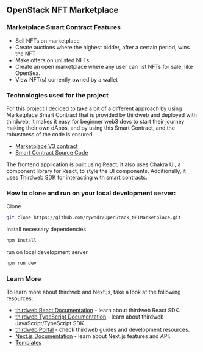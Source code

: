 ## OpenStack NFT Marketplace

### Marketplace Smart Contract Features

- Sell NFTs on marketplace
- Create auctions where the highest bidder, after a certain period, wins the NFT
- Make offers on unlisted NFTs
- Create an open marketplace where any user can list NFTs for sale, like OpenSea.
- View NFT(s) currently owned by a wallet

### Technologies used for the project

For this project I decided to take a bit of a different approach by using Marketplace Smart Contract that is provided by thirdweb and deployed with thirdweb, it makes it easy for beginner web3 devs to start their journey making their own dApps, and by using this Smart Contract, and the robustness of the code is ensured.
- [Marketplace V3 contract](https://thirdweb.com/thirdweb.eth/MarketplaceV3)
- [Smart Contract Source Code](https://mumbai.polygonscan.com/address/0x41E21F469eEF7b48b080b694D5879F4636D8cC0f#code)

The frontend application is built using React, it also uses Chakra UI, a component library for React, to style the UI components. Additionally, it uses Thirdweb SDK for interacting with smart contracts.

### How to clone and run on your local development server:

Clone
```bash
git clone https://github.com/rywndr/OpenStack_NFTMarketplace.git
```

Install necessary dependencies
```bash
npm install
```

run on local development server
```bash
npm run dev
```

### Learn More

To learn more about thirdweb and Next.js, take a look at the following resources:

- [thirdweb React Documentation](https://docs.thirdweb.com/react) - learn about thirdweb React SDK.
- [thirdweb TypeScript Documentation](https://docs.thirdweb.com/typescript) - learn about thirdweb JavaScript/TypeScript SDK.
- [thirdweb Portal](https://docs.thirdweb.com) - check thirdweb guides and development resources.
- [Next.js Documentation](https://nextjs.org/docs) - learn about Next.js features and API.
- [Templates](https://thirdweb.com/templates)
